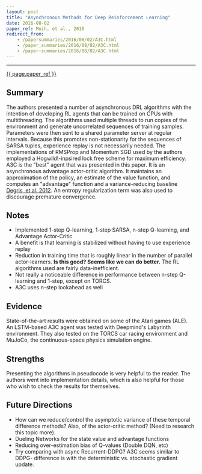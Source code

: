 ```yaml
---
layout: post
title: "Asynchronous Methods for Deep Reinforcement Learning"
date: 2016-08-02
paper_ref: Mnih, et al., 2016
redirect_from: 
    - /papersummaries/2016/08/02/A3C.html
    - /paper_summaries/2016/08/02/A3C.html
    - /paper-summaries/2016/08/02/A3C.html
---
```

---
[{{ page.paper_ref }}](http://arxiv.org/pdf/1602.01783v1.pdf)

## Summary

The authors presented a number of asynchronous DRL algorithms with the intention of developing RL agents that can be trained on CPUs with multithreading. 
The algorithms used multiple threads to run copies of the environment and generate uncorrelated sequences of training samples. 
Parameters were then sent to a shared parameter server at regular intervals. Because this promotes non-stationarity for the sequences of SARSA tuples, experience replay is not necessarily needed.
The implementations of RMSProp and Momentum SGD used by the authors employed a Hogwild!-inpsired lock free scheme for maximum efficiency. 
A3C is the "best" agent that was presented in this paper. It is an asynchronous advantage actor-critic algorithm. It maintains an approximation of the
policy, an estimate of the value function, and computes an "advantage" function and a variance-reducing baseline [Degris, et al. 2012](http://icml.cc/2012/papers/268.pdf). An entropy regularization term was also used to discourage premature convergence. 

## Notes

* Implemented 1-step Q-learning, 1-step SARSA, n-step Q-learning, and Advantage Actor-Critic
* A benefit is that learning is stabilized without having to use experience replay
* Reduction in training time that is roughly linear in the number of parallel actor-learners. **Is this good? Seems like we can do better.** The RL algorithms used are fairly data-inefficient. 
* Not really a noticeable difference in performance between n-step Q-learning and 1-step, except on TORCS. 
* A3C uses n-step lookahead as well


## Evidence 

State-of-the-art results were obtained on some of the Atari games (ALE). An LSTM-based A3C agent was tested with Deepmind's Labyrinth environment. They also tested on the TORCS car racing environment and MuJoCo, the continuous-space physics simulation engine. 

## Strengths 

Presenting the algorithms in pseudocode is very helpful to the reader. The authors went into implementation details, which is also helpful for those who wish to check the results for themselves.

## Future Directions

* How can we reduce/control the asymptotic variance of these temporal difference methods? Also, of the actor-critic method? (Need to research this topic more).
* Dueling Networks for the state value and advantage functions
* Reducing over-estimation bias of Q-values (Double DQN, etc)
* Try comparing with async Recurrent-DDPG? A3C seems similar to DDPG- difference is with the deterministic vs. stochastic gradient update.
